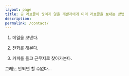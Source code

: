```yaml
---
layout: page
title: 곧 러브콜이 끊이지 않을 개발자에게 미리 러브콜을 보내는 방법
description: 
permalink: /contact/
---
```

1. 메일을 보낸다.

2. 전화를 해본다.

3. 커피를 들고 근무지로 찾아가본다.

그래도 안되면 할 수없다...
